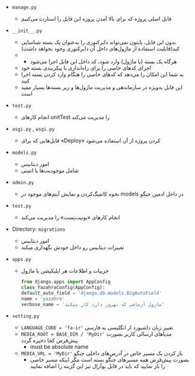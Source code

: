 * `manage.py`
    * فایل اصلی پروژه که برای بالا آمدن پروزه این فایل را استارت می‌کنیم

* `__init__.py`
    * بدون این فایل، پایتون نمی‌تواند دایرکتوری را به‌عنوان یک بسته شناسایی کند(قابلیت استفاده از ماژول‌های داخل آن دایرکتوری وجود نخواهد داشت)
    *
        * هرگاه یک بسته (یا ماژول) وارد شود، کد داخل این فایل اجرا می‌شود
    * اجرای کدهای خاصی را برای راه‌اندازی یا پیکربندی بسته خود
    * به شما این امکان را می‌دهد که کدهای خاصی را هنگام وارد کردن بسته اجرا کنید
    * این فایل به‌ویژه در سازماندهی و مدیریت ماژول‌ها و زیر بسته‌ها بسیار مفید است

* `test.py`
    * انجام کارهای unitTest را مدیریت می‌کند
* `asgi.py` ,  `wsgi.py`
    * فایل‌هایی که برای «Deploy» کردن پروژه از آن استفاده می‌شود
* `models.py`
    * امور دیتابیس
    * شامل موجودیت‌ها یا انتیتی
* `admin.py`
    * نحوه کانفیگ‌کردن و نمایش آیتم‌های موجود در models در داخل ادمین جنگو
* `test.py`
    * انجام کارهای «یونیت‌تِست» را مدیریت می‌کند
* Directory: `migrations`
    * امور دیتابیس
    * تغییرات دیتابیس رو داخل خودش نگهداری میکند
* `apps.py`
    * جزییات و اطلاعات هر اپلیکیشن یا ماژول
      ```python
      from django.apps import AppConfig
      class YazahraConfig(AppConfig):
      default_auto_field = 'django.db.models.BigAutoField'
      name = 'yazahra'
      verbose_name = 'ماژول آزماشی که بهروز دارد کار میکند'
      ```
* `setting.py`
    * `LANGUAGE_CODE = 'fa-ir'` تغییر زبان داشبورد از انگلیسی به فارسی
    * `MEDIA_ROOT = BASE_DIR / 'MyDir'` مدیاهای ارسالی کاربر بصورت پیش‌فرض کجا ذخیره گردد
        * must be absolute name
    * `MEDIA_URL = 'MyDir'` باز کردن یک مسیر خاص در آدرس‌های داخلی جنگو
        * بصورت پیش‌فرض همه مسیرهای جنگو بسته است مگر اینکه مسیر خاصی را باز نمایید که باید در فایل یوآراِل نیز این گزینه را اضافه نمایید 
    

